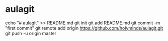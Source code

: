 # aulagit
echo "# aulagit" >> README.md
git init
git add README.md
git commit -m "first commit"
git remote add origin https://github.com/holyminds/aulagit.git
git push -u origin master
